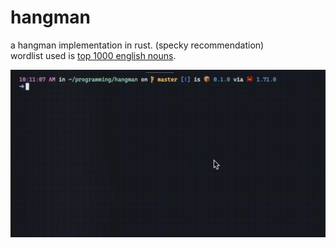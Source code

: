 # hangman

a hangman implementation in rust. (specky recommendation)  
wordlist used is [top 1000 english nouns](https://gist.github.com/creikey/42d23d1eec6d764e8a1d9fe7e56915c6).

![terminal showcase](showcase.gif)

